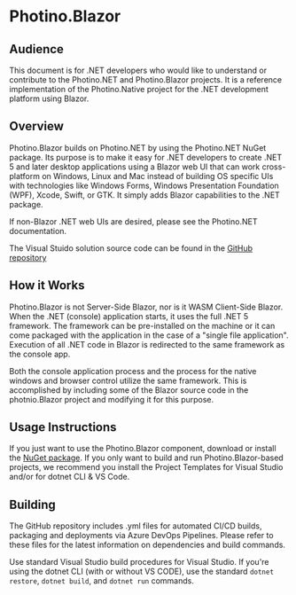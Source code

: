 # Photino.Blazor
## Audience
This document is for .NET developers who would like to understand or contribute to the <span>Photino.</span>NET and Photino.Blazor projects. It is a reference implementation of the Photino.Native project for the .NET development platform using Blazor.

## Overview
Photino.Blazor builds on <span>Photino.</span>NET by using the <span>Photino.</span>NET NuGet package. Its purpose is to make it easy for .NET developers to create .NET 5 and later desktop applications using a Blazor web UI that can work cross-platform on Windows, Linux and Mac instead of building OS specific UIs with technologies like Windows Forms, Windows Presentation Foundation (WPF), Xcode, Swift, or GTK. It simply adds Blazor capabilities to the .NET package.

If non-Blazor .NET web UIs are desired, please see the <span>Photino.</span>NET documentation.

The Visual Stuido solution source code can be found in the [GitHub repository]( https://github.com/tryphotino/photino.Blazor )

## How it Works
Photino.Blazor is not Server-Side Blazor, nor is it WASM Client-Side Blazor. When the .NET (console) application starts, it uses the full .NET 5 framework. The framework can be pre-installed on the machine or it can come packaged with the application in the case of a "single file application". Execution of all .NET code in Blazor is redirected to the same framework as the console app.

Both the console application process and the process for the native windows and browser control utilize the same framework. This is accomplished by including some of the Blazor source code in the photnio.Blazor project and modifying it for this purpose.

## Usage Instructions 
If you just want to use the Photino.Blazor component, download or install the [NuGet package]( https://www.nuget.org/packages/Photino.Blazor/ ). If you only want to build and run Photino.Blazor-based projects, we recommend you install the Project Templates for Visual Studio and/or for dotnet CLI & VS Code.

## Building
The GitHub repository includes .yml files for automated CI/CD builds, packaging and deployments via Azure DevOps Pipelines. Please refer to these files for the latest information on dependencies and build commands.

Use standard Visual Studio build procedures for Visual Studio. If you're using the dotnet CLI (with or without VS CODE), use the standard `dotnet restore`, `dotnet build`, and `dotnet run` commands. 
